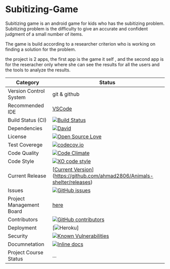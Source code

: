 # Subitizing-Game

Subitizing game is an android game for kids who has the subitizing problem.
Subitizing problem is the difficulty to give an accurate and confident judgment of a small number of items.

The game is build according to a researcher criterion who is working on finding a solution for the problem. 

the project is 2 apps, the first app is the game it self , and the second app is for the reseracher only where she can see the results for all the users and the tools to analyze the results.


|Category|Status|
|---|---|
| Version Control System| git & github |
| Recommended IDE | [VSCode](https://code.visualstudio.com) |
| Build Status (CI) |  [![Build Status](https://travis-ci.org/ahmad2806/Animals-shelter.svg?branch=master)](https://travis-ci.org/ahmad2806/Animals-shelter) |
| Dependencies | [![David](https://img.shields.io/david/dev/idleberg/vscode-badges.svg?style=flat-square)](https://david-dm.org/ahmad2806/Animals-shelter?type=dev) |
| License | [![Open Source Love](https://badges.frapsoft.com/os/mit/mit.svg?v=102)](https://github.com/ellerbrock/open-source-badge/) |
| Test Coverege | [![codecov.io](https://codecov.io/github/ahmad2806/Animals-shelter/coverage.svg?branch=master)](https://codecov.io/github/ahmad2806/Animals-shelter?branch=master) |
| Code Quality | [![Code Climate](https://codeclimate.com/github/jce-il/project-template.svg)](https://codeclimate.com/github/ahmad2806/Animals-shelter) |
| Code Style | [![XO code style](https://img.shields.io/badge/code_style-XO-5ed9c7.svg)](https://github.com/ahmad2806/Animals-shelter) |
| Current Release | [[Current Version](https://play.google.com/store/apps/details?id=com.modu.moodisalman.subitizing&hl=en_CA)](https://github.com/ahmad2806/Animals-shelter/releases) |
| Issues | [![GitHub issues](https://img.shields.io/github/issues/ahmad2806/Animals-shelter.svg?style=flat)](https://github.com/ahmad2806/Animals-shelter/issues) |
| Project Management Board| [here](https://github.com/mohamedsl22/Subitizing-Game-/projects/1) |
| Contributors | [![GitHub contributors](https://img.shields.io/github/contributors/cdnjs/cdnjs.svg)](https://github.com/ahmad2806/Animals-shelter/graphs/contributors)|
| Deployment | [![Heroku](http://heroku-badge.herokuapp.com/?app=my-app&style=flat&svg=1&root=index.html)] |
| Security | [![Known Vulnerabilities](https://snyk.io/test/github/ahmad2806/Animals-shelter/badge.svg)](https://snyk.io/test/github/ahmad2806/Animals-shelter) |
| Documnetation | [![Inline docs](http://inch-ci.org/github/ahmad2806/Animals-shelter.svg?branch=master)](http://inch-ci.org/github/ahmad2806/Animals-shelter) |
| Project Course Status | ... |




